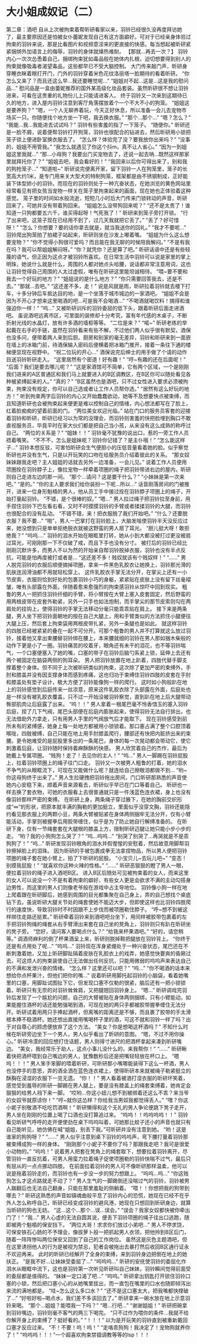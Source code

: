 # 大小姐成奴记（二）

第二章：酒吧
自从上次被拘束着帮昕研看家以来，羽铃已经很久没再度拜访她了，最主要原因还是怕被女仆蕾妮发现自己有这方面癖好。可对于已经亲身体验过拘束的羽铃来说，那是比看图片和视频意淫来的更直接的快感。每当想起被昕研紧紧捆绑外加语言上的侮辱，羽铃的身体就燥热难耐。
【那就…再去一次？】
羽铃内心一次次怂恿着自己，捆绑拘束犹如毒品般在她体内扎根，迫切想要得到别人的拘束就像吸毒者渴望毒品，这些都早已不受大脑控制。
大门传来敲门声，昕研身穿睡衣眯着眼打开门，门外的羽铃穿着米色花纹洛丽塔一脸期待的看着昕研。
“你怎么又来了？而且还这么早…我还要睡觉呢…”
“姐姐对不起…这是…这是我的慰问品…”
慰问品是一盒由蕾妮推荐的国外某高级化妆品套装。虽然昕研很不想让羽铃进来，可看在这贵重的礼物份儿上只能请进客人。
终于羽铃又一次来到这期待已久的地方，进入屋内羽铃注意到客厅角落摆放着个一个不大不小的狗笼。
“姐姐这是要养狗？”
“嗯，一个人无聊养着玩，今天正好休息，所以准备一会儿去宠物市场买一只。你随便找个地方坐一下吧，我去换衣服。”
“那个…那个…”
“嗯？怎么？”
“我能…我…我能进去试试吗？”
羽铃有些害羞的指了一下笼子。
“随便你。”
昕研还是一脸不屑，说着便帮羽铃打开狗笼，羽铃也很配合的钻进去，然后昕研用小锁把笼子锁上便进卧室换衣服去了。
“怎么样？体验完了没？要我放你出来吗？”
“没事的，姐姐不用管我。”
“我怎么就遇见了你这个抖m，真不让人省心。”
“因为一到姐姐这里我就…”
“那…小母狗？我要出门买宠物去了，还说一起去呐…既然这样那家里就拜托你了？”
“姐姐去吧，我会看好的！”
“我回来以后你可得出来了，别和我的狗抢笼子…”
“知道啦~”
昕研说完便离开家，留下羽铃一人在狗笼里，笼子的长宽高大约1米，是专门用来关大型犬的特制狗笼，框架都是由不锈钢制成，正好能装下体型娇小的羽铃。而现在的羽铃则处于一种亢奋状态，在她浏览的黄色网站里经常看见有把女孩当宠物一样关在笼子里拘束起来的画面，现在她也正体验着这种感觉。
笼子里的时间如水般流逝，短短几小时后大门传来门锁转动的声音，昕研回来了，可她并没有带着狗回来。
“姐姐怎么没带狗回来呢？”
“还不是太贵了！谁知道一只狗都要五六千，谁买得起呀！气死我了！”
昕研来到笼子旁打开锁。
“行了出来吧，这笼子现在已经用不到了，过几天我就把它丢了。”
“丢了？好可惜呀！”
“怎么？你想要？要的话你拿去就是，就当我送你的回礼。”
“我才不要呢…”
羽铃爬出狗笼拍了拍裙子站起来，昕研则坐在沙发上嘟着嘴。
“姐姐为什么这么想要宠物？”
“你不觉得小狗很可爱吗？而且能在我无聊的时候陪我解闷。”
“不是有我在吗？我可以帮姐姐解闷呀。”
“你？就凭你？还是算了吧。”
昕研话语中还是有些轻蔑的语气，但正因为这点才被羽铃所喜欢。在日常生活中羽铃可以说是家里的掌上明珠，她说什么就是什么，周围的人都对她点头哈腰，说话都非常注意用词，这也让羽铃觉得自己周围的人太过虚假，唯有在昕研这里能坦诚相待。
“喂~要不要和我去一个好玩的地方？”
“姐姐说的是什么地方？”
“你只需要回答我去，还是不去。”
“那就…去吧。”
“这还差不多，走！”
说是风就是雨，昕研拉着羽铃就去楼下打车，十多分钟后车抵达目的地，是一个坐落于城市城边的一家酒吧。
“姐姐不会是因为不开心才想来这里喝酒的吧…可是我不会喝酒…”
“不喝酒就喝饮料！搞得和谁强迫你一样！”
“呜…”
又被昕研训斥的羽铃委屈的低下头，跟着昕研后面走进酒吧。
虽说酒吧远离市区，可里面的装修却十分考究，富有年代感的木桌子，不断折射光线的水晶灯，放有许多酒的墙柜等等。
“二位是来？”
“喏~”
昕研老练的举起戴在右手的手链，虽然在羽铃看来有些不解，不过他们两人似乎很有默契，酒保也没多问，便带着两人来到后厨。厨房和别家的毫无差异，羽铃和昕研来到一面嵌在墙上的冰箱门前，待酒保输入密码后便横着把冰箱门推开，接着一条往下通的楼梯便显现在视野中。
“祝二位玩的开心…”
酒保说完后绅士的用手做了个请的动作目送羽铃昕研走入。
“这里居然有个密道！好有趣！”
“哼~有趣的还在后面呢！”
“后面？我们是要去哪儿呢？”
“这是家酒馆可不简单，它有两个区域，一个是刚刚我们进来的A区普通区和我们马上就要进入的B区调教区，在B区你可以随处看见各种被紧缚起来的人。”
“真的？”
“B区虽然也是酒吧，只不过女性进入要求必须被拘束，拘束没有规定，你可以自己选或者让工作人员帮你选。”
“居然有这么好玩的地方！”
听到拘束两字后羽铃的内心又开始蠢蠢欲动，她等不及想要快点被束缚，而且知道昕研也会被拘束起来便更是难以控制自己的情绪，内心想法都写在了脸上，红着脸痴痴的望着前面的门。
“两位美女欢迎光临。”
站在门口的服务员客套的迎接着羽铃和昕研，昕研已经习以为常的没理会，而羽铃则害羞的快把脸埋到胸口不敢直视服务员，毕竟平时在家大伙们都是把自己当小孩，从来没有这么成熟的称呼过自己。
“两位的关系是？”
“姐妹！！”
羽铃毫不犹豫的说出口，惹的一旁工作人员捂着嘴笑。
“不不不，怎么是姐妹呢？羽铃你记错了？是主仆哦！”
“怎么能这样子…”
羽铃本想反驳，可害怕昕研会生气便胆小的压低音量看着她的脸。似乎察觉昕研也并没有生气，只是以开玩笑的口吻在给服务员介绍着彼此的关系。
“那女奴妹妹跟我走吧？主人姐姐的话就去另外一边准备，一会儿见。”
说着工作人员便用项圈拴在羽铃脖子上，像拉宠物一样牵着项圈的绳子把羽铃带进右边的屋内，昕研则自己走进左边的那一间。
“那个…请问？这是要干什么？”
“小妹妹是第一次来吧。”
“是的。”
“你的主人要求我们给你装扮一下呢…所以…”
话音刚落房间的门被推开，进来一位身形魁梧的男人，他从员工手中接过拴在羽铃脖子项圈上的绳子，开始打量起羽铃。
“不错，是个很棒的奴。”
“嗯…”
男人拉过绳子把羽铃拉至身前，用手捏住羽铃下巴左看右看，又时不时摸摸羽铃的手臂或者揉揉羽铃的大腿，而羽铃也很配合的没有乱动。
“不错不错，来！把衣服脱了我们开始吧。”
“什么？还要脱衣服？我不要…”
“啪”，男人一巴掌打在羽铃脸上，大脑发嗡使羽铃半天没反应过来，她没想到只是单单拒绝脱衣就被这野蛮的男人扇了耳光。
“胆儿挺大呀！敢拒绝我？”
“呜呜….”
羽铃的泪水开始在眼眶里打转，她从小到大都没被打过更没被扇过耳光，可刚刚那一下不仅破了戒，而且下手也没有分寸。
被打后的羽铃已经比刚刚沉默许多，而男人不以为然的开始亲自帮羽铃脱掉衣服，羽铃也没有半点反抗，可能是怕再度被打或者是…
“这还差不多！贱奴就该有个贱奴样！”
“……”
男人脱完羽铃的衣服后顺便摘掉项圈，拿来一件黑色乳胶衣让她换上，羽铃那光滑的肌肤连润滑油都不用就轻松穿上。
这件乳胶衣手掌无法分开，在掌尖上还有一小节皮索，衣服则恰到好处的包裹羽铃小巧的身躯，紧紧贴在皮肤上没有留下丝毫褶皱，唯有头部露在外面，伴随着愈来愈强烈的拘束感羽铃从惊吓中回到现实。
粗鲁的男人一把抓住羽铃纤细的手臂，将小臂按在大臂上塞入皮套固定，然后野蛮的用两根皮带在皮套外勒紧，另外一只手也如法炮制，而手掌尖的那节皮索则勾在两肩处的挂钩上，使得羽铃的手掌无法移动分毫只能乖乖贴在肩上。
接下来是两条腿，男人坐下把羽铃面朝地的按在自己大腿上，用和手臂类似的方法抓住小腿便往大腿上压，然后套上拘束袋用两根皮带扎紧，另外一条腿也是如此。
就这样羽铃的四肢已经被紧紧的叠在一起不可分开。可那个粗鲁的男人并不打算就这么放过羽铃，接着他又拿出束腰替羽铃绑在腰上，本来腰就细的羽铃在男人那如捆木柴般的动作下更是小了一圈。羽铃痛苦的咬着牙，眼角还有未干的泪花，也不等羽铃喘气，一个口塞便塞入了她的嘴，口塞的带子在羽铃后脑勺系紧上锁，延伸上去还有两个被固定在脑袋两侧的狗耳朵。
男人把羽铃放置在地上趴着，四肢代替手脚支撑着整个身体。但不同于上次被昕研类似的拘束，这次除了更加严密的束缚外，手肘和膝盖并没有因支撑身体而感到疼痛，这也归功于束缚住羽铃四肢的皮套在手肘和膝盖处有垫子设计，极大方便了羽铃能像狗一样的爬行。
这时如小狗般趴在地上的羽铃感觉到后庭传来一丝凉意，原来这件乳胶衣除了头部露在外面，后庭处也是一样没有被乳胶衣覆盖，只不过一开始没被羽铃察觉，直到趴在地上后大腿带动臀部肌肉让后庭露了出来。
“呜！！”
男人拿着一根尾巴毫不怜香惜玉的塞入羽铃后庭，捏了几下气阀，尾巴头部便在后庭内膨胀起来，使得羽铃无法自行排出，也无法借助外力拿走，只有用男人手里的气阀放气后才能取下。
现在羽铃感受到前所未有的紧缚感，她身上每一处地方都被用小锁锁着。那口塞占满了整个口腔顶着喉咙，四肢被缚，自己只能在地上用手肘膝盖爬行，腰部还有快把内脏挤出来的束腰。更令她难受的是屁股里多出的一条尾巴，身体的每一次晃动都会带动它，使它刺激着后庭，让羽铃随时保持着麻酥酥的快感。
男人欣赏着自己的杰作，最后为她戴上专属项圈。
“贱狗！走了！去见你的主人！”
“呜…”
男人一脚踢在羽铃屁股上，拉着羽铃项圈上的绳子往门口走。
羽铃又一次被男人粗鲁的打着，她的泪水不争气的从眼眶流下，可现在又能做什么呢？就连给自己擦眼泪都做不到…
“哟~你这母狗终于出来了。”
男人生拉硬拽把羽铃拖出房间，门口昕研那熟悉的声音使她内心安稳下来，顺着声音来源看去，昕研似乎早已在门口等着自己。
昕研也一样去换了套衣物，可她的衣服看上去很普通就只是一件浅蓝色连衣裙，身上也没有像羽铃那样严密的束缚。
在昕研上身，两条绳子穿过腋下，在她的胸前交织形成“∞”的形状，把原本就丰满的胸勒的更加挺立，里面似乎没穿文胸，羽铃还能隐约看见那衣服上的两颗小豆，两条大臂被贴紧在身体两侧捆牢无法分开，仅有小臂能活动，手掌则被握拳后用胶带缠住，似乎是为了防止她自行解缚准备的。
在昕研下身，仅有一节绳套套在大腿根的膝盖上方，限制昕研迈腿让她只能小步小步的走。
“哟？我的小狗狗怎么哭了？”
“呜…呜呜…”
“别哭了别哭了…再哭就是不是乖狗狗了！”
“呜…”
昕研发现羽铃眼角的泪水并假惺惺的安慰着，然后故意用脚帮羽铃擦掉脸上的泪珠。
因为昕研的手被包裹成拳无法拿捏物品，所以男人便把羽铃项圈的绳子套在她小臂上，拍了下昕研的屁股。
“小宝贝儿~去玩儿吧~”
“变态！别摸我屁股！”
“就喜欢你这种火辣的性格。”
“……”
昕研恶狠狠的瞪了男人一眼，便拉着羽铃的绳子进入酒吧B区。
进入B区后随处可见被拘束着的女人，而来这里的女人可以说没一个不是有着拘束的癖好，有些女人更是会欲求不满的主动勾搭身边男性，而这里的男人们则像老爷般在游戏中占主导地位。
羽铃像小狗一样在地上爬着跟在昕研脚后，她感到周围的目光都集聚在自己身上，弄的自己想找个桌底钻下去。虽说昕研大腿关节处的绳套使她不能迈大步，但即使这样也比羽铃四肢爬行的速度快，导致羽铃时不时因跟不上步伐而被项圈勒住脖子。
“呼~想不到被这样绑住走路还挺累。”
昕研牵着羽铃来到酒吧吧台坐下，用同样被胶带包裹着的左手把羽铃狗绳的绳套从右手臂滑出来套在自己坐的凳角上，羽铃则只有趴在昕研坐的凳子旁。
“您好，请问客人要喝点什么？”
“给我来杯果酒吧。”
“好的，请您稍等。”
调酒师麻利的倒了杯果酒呈上来，昕研则脱掉鞋把腿放在羽铃背上。
“你终于还是有点用处了呢…”
“呜呜…”
羽铃现在浑身紧绷处于一种兴奋状态，尾巴还在不断刺激着她，又加上昕研脚趾隔着皮肤在乳胶衣上的戏弄，她感觉快要爽的昏厥过去。可这烦人的拘束装使自己无法做出任何反抗，只能用微弱的呜呜声来表达自己的不满和发泄兴奋的情绪。
“怎么样？这里还可以吧？”
“呜…”
“你不喝酒的话本来想给你点杯果汁，但他们把你的嘴…”
说着昕研用脚托起羽铃的小脑袋，看着她嘴里的口塞，用脚趾试图扯下它，但发现口塞不仅勒的很紧，脑后还有一把小锁锁着。昕研只有无奈的对羽铃耸耸肩，又把腿翘回羽铃身上。
“嗯…”
昕研调戏完羽铃后发现了一个尴尬的问题，自己的大臂被贴在身体两侧捆绑，只有小臂能动，如果能握住酒杯的话还能勉强喝到酒，可现在她的两只手都被胶带握拳缠住无法分开。昕研试着用两只手捧起酒杯，但离嘴的距离还是不够，而且裹了胶带的手太滑根本捧不稳酒杯。她还想出直接用嘴喝杯子里的酒，可这不就和羽铃一样了吗？出于对自尊心的顾虑便放弃了这个方法。
“美女？你是想喝这杯酒吗？”
不知什么时候在昕研旁边坐下一个男人，男人似乎看出了昕研的意图。
“嗯，不过不用你操心。”
昕研冷漠的回应想打住话题，男人则得寸进尺的把酒杯拿起来凑到昕研嘴边。
“美女，我经常乐于助人，这点小事儿没什么的，来我帮你！”
“……”
昕研瞅着快把酒杯喂到自己嘴边的男人，犹豫数秒后还是把嘴轻轻放在杯口上。
“嗯呜！！！”
男人笨手笨脚的喂着昕研，可昕研那小嘴哪能装得下这么一杯酒，男人也没停手的意思，弄的酒全洒在蓝色连衣裙上，使得昕研本来就被绳子勒紧挺立的酥胸在浸湿的衣服下一览无遗。
“你！！”
男人看着被酒打湿衣服的昕研坏笑着，感觉受到羞辱的昕研一脚踢在男人腿上，要是没有膝盖上的绳套束缚着，她肯定会狠狠的给男人裆下来一脚。
“哎哟…你这小妞儿想不到被绑着还这么不乖？来当爷的女奴爷就原谅你！”
“哼~就你这怂样？你给我当男奴我都觉得丢人。”
“嘿？你这小妮子别敬酒不吃吃罚酒啊！”
昕研懒得和这个无礼的男人争论便跳下凳子走开，男人坐在刚刚的位置上喝了口酒也没打算追过来。
“呜呜！！呜呜呜呜！！”
羽铃看见昕研气呼呼的走开便使劲在桌下呜呜叫着，可她那比蚊子还小的声音也就只有自己能听见，她仿佛在喊“姐姐，别丢下我。”可昕研并没有注意到她。
“哟！这是谁家的狗狗呀？”
“……”
男人似乎注意到桌下羽铃的呜呜声，弯下腰打量着羽铃那被束缚成狗一样的身体。
“刚刚那个小妮子不要你了吗？那跟我走吧？我可是很爱小动物的。”
“呜呜！”
说着男人把套在凳角上的绳套取下，想要拉着羽铃离开，尽管羽铃一直反抗着，可男人用蛮力拉着绳子促使项圈勒的羽铃快喘不过气，最后只有屈从的一点点挪动四肢。
在前面拉着羽铃的男人可不像昕研那样温柔，他可以说是拖着羽铃走的，而羽铃也有一步没一步的努力想跟上。
“呜呜…呜…”
“你这贱狗怎么才这点路就走不动了？”
男人生气的一脚踢倒还没喘过气的羽铃，羽铃被男人踹翻后也无法自己翻身，只能在那里羞耻的侧躺着。
“喂！！你想把我的狗带到哪去？”
昕研这熟悉的声音如镇魂曲般平息了羽铃内心的恐慌，她现在已经不在乎外人怎么称呼自己，昕研已经变成羽铃的避风港，她现在只想回到昕研身边，就算当昕研的狗也无妨。
“这…这个…那个…误…误会。”
“误会？我家女奴都快被你牵出门了！”
“我…”
男人心虚的无法自圆其说，便丢下羽铃项圈的绳子往出口逃跑，随即被两个魁梧的保安挡下。
“两位大哥！求求你们放过小弟吧…”
男人不停求饶，可保安铁石心肠的不予理会，像拔萝卜般一把抓起男人衣领，把他拎到B区后门，随着一阵阵惨叫两位保安又回到了自己的工作岗位。
虽然这是灰色主题酒吧，但在这里诱拐他人的行为是被视为禁忌，犯者会被拖出去暴打然后收回B区通行证永不欢迎再来。
此时的昕研已经解开了全身的束缚，来到羽铃身边把倒在地上的她扶正。
“是我不好…让妹妹受委屈了…”
“呜呜呜…”
昕研的安抚使羽铃的委屈化作泪水从眼眶中流下，这也是羽铃第一次听见昕研叫自己妹妹，羽铃瞬间觉得前面受的委屈都是值得的。
“妹妹一定口渴了吧…”
“呜呜。”
昕研拿出钥匙打开锁住羽铃口塞的小锁，然后把口塞小心的从她嘴里拔出，而一直包在嘴里的口水也随即倾泻出来流的满地都是。
“哇~怎么这么多口水？”
“还不是这口塞太大，把我嘴都快撑破了…”
“好啦好啦~喝点水，我们差不多该回去了。”
昕研拿来一碗水放在地上示意羽铃来喝。
“那个…姐姐？能喂我一下吗？”
“嗯…行吧…”
“谢谢姐姐！”
昕研把碗拿到羽铃嘴边，羽铃则毫不客气的两三下喝完。
“只不过作为喂你的条件…我就不给你解开身上的束缚了？挺好看的。”
“！！！”
以为是开玩笑的羽铃直到被重新戴回口塞才反应过来。
“不！不要！呜！呜！”
“走咯乖狗狗！我决定了！宠物狗就养你了！”
“呜呜呜！！！”一个超喜欢拘束禁锢调教等等的lsp！！！

